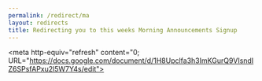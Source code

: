 ```yaml
---
permalink: /redirect/ma
layout: redirects
title: Redirecting you to this weeks Morning Announcements Signup
---
```

<meta http-equiv="refresh" content="0; URL="https://docs.google.com/document/d/1H8Upclfa3h3ImKGurQ9VIsndIZ6SPsfAPxu2l5W7Y4s/edit">
<link rel="canonical" href="https://docs.google.com/document/d/1H8Upclfa3h3ImKGurQ9VIsndIZ6SPsfAPxu2l5W7Y4s/edit">
